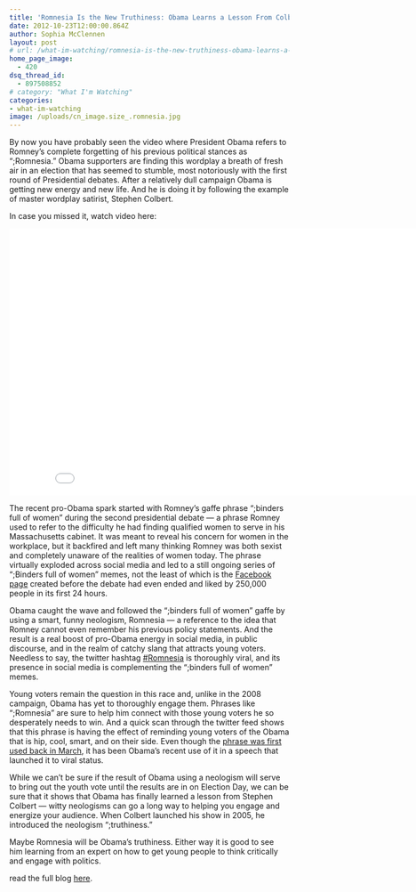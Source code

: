 ```yaml
---
title: 'Romnesia Is the New Truthiness: Obama Learns a Lesson From Colbert'
date: 2012-10-23T12:00:00.864Z
author: Sophia McClennen
layout: post
# url: /what-im-watching/romnesia-is-the-new-truthiness-obama-learns-a-lesson-from-colbert/
home_page_image:
  - 420
dsq_thread_id:
  - 897508852
# category: "What I'm Watching"
categories: 
- what-im-watching 
image: /uploads/cn_image.size_.romnesia.jpg
---
```



By now you have probably seen the video where President Obama refers to Romney’s complete forgetting of his previous political stances as “;Romnesia.” Obama supporters are finding this wordplay a breath of fresh air in an election that has seemed to stumble, most notoriously with the first round of Presidential debates. After a relatively dull campaign Obama is getting new energy and new life. And he is doing it by following the example of master wordplay satirist, Stephen Colbert.

In case you missed it, watch video here:

<iframe width="853" height="480" src="//www.youtube.com/embed/8BBEXB1Wf9c?rel=0&amp;showinfo=0" frameborder="0" allowfullscreen></iframe>

The recent pro-Obama spark started with Romney’s gaffe phrase “;binders full of women” during the second presidential debate &#8212; a phrase Romney used to refer to the difficulty he had finding qualified women to serve in his Massachusetts cabinet. It was meant to reveal his concern for women in the workplace, but it backfired and left many thinking Romney was both sexist and completely unaware of the realities of women today. The phrase virtually exploded across social media and led to a still ongoing series of “;Binders full of women” memes, not the least of which is the <a href="https://www.facebook.com/romneybindersfullofwomen?ref=ts&fref=ts" target="_hplink">Facebook page</a> created before the debate had even ended and liked by 250,000 people in its first 24 hours.

Obama caught the wave and followed the “;binders full of women” gaffe by using a smart, funny neologism, Romnesia &#8212; a reference to the idea that Romney cannot even remember his previous policy statements. And the result is a real boost of pro-Obama energy in social media, in public discourse, and in the realm of catchy slang that attracts young voters. Needless to say, the twitter hashtag <a href="https://twitter.com/search?q=romnesia&src=typd" target="_hplink">#Romnesia</a> is thoroughly viral, and its presence in social media is complementing the “;binders full of women” memes.

Young voters remain the question in this race and, unlike in the 2008 campaign, Obama has yet to thoroughly engage them. Phrases like “;Romnesia” are sure to help him connect with those young voters he so desperately needs to win. And a quick scan through the twitter feed shows that this phrase is having the effect of reminding young voters of the Obama that is hip, cool, smart, and on their side. Even though the <a href="https://www.politico.com/news/stories/1012/82643.html#.UIM84qu-CeY.twitter" target="_hplink">phrase was first used back in March</a>, it has been Obama’s recent use of it in a speech that launched it to viral status.

While we can’t be sure if the result of Obama using a neologism will serve to bring out the youth vote until the results are in on Election Day, we can be sure that it shows that Obama has finally learned a lesson from Stephen Colbert &#8212; witty neologisms can go a long way to helping you engage and energize your audience. When Colbert launched his show in 2005, he introduced the neologism “;truthiness.”

Maybe Romnesia will be Obama’s truthiness. Either way it is good to see him learning from an expert on how to get young people to think critically and engage with politics.

read the full blog [here][1].

 [1]: https://www.huffingtonpost.com/sophia-a-mcclennen/romnesia-colbert_b_1994652.html
